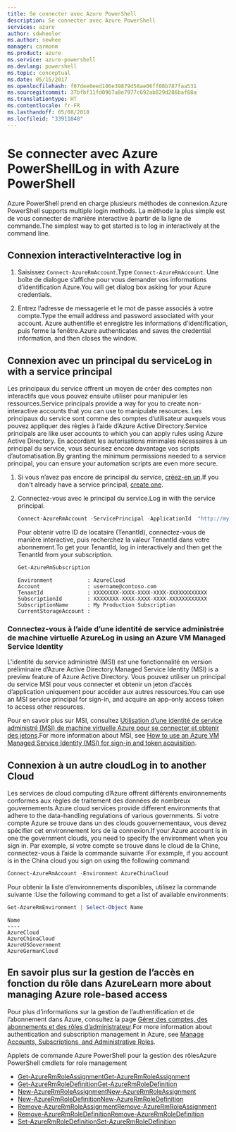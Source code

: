 ```yaml
---
title: Se connecter avec Azure PowerShell
description: Se connecter avec Azure PowerShell
services: azure
author: sdwheeler
ms.author: sewhee
manager: carmonm
ms.product: azure
ms.service: azure-powershell
ms.devlang: powershell
ms.topic: conceptual
ms.date: 05/15/2017
ms.openlocfilehash: f07dee0eed106e39879d58ae06ff08b787faa531
ms.sourcegitcommit: 37bfbf11fd0967a8e7977c692ab829d286baf88a
ms.translationtype: HT
ms.contentlocale: fr-FR
ms.lasthandoff: 05/08/2018
ms.locfileid: "33911848"
---
```

# <a name="log-in-with-azure-powershell"></a><span data-ttu-id="4aec3-103">Se connecter avec Azure PowerShell</span><span class="sxs-lookup"><span data-stu-id="4aec3-103">Log in with Azure PowerShell</span></span>

<span data-ttu-id="4aec3-104">Azure PowerShell prend en charge plusieurs méthodes de connexion.</span><span class="sxs-lookup"><span data-stu-id="4aec3-104">Azure PowerShell supports multiple login methods.</span></span> <span data-ttu-id="4aec3-105">La méthode la plus simple est de vous connecter de manière interactive à partir de la ligne de commande.</span><span class="sxs-lookup"><span data-stu-id="4aec3-105">The simplest way to get started is to log in interactively at the command line.</span></span>

## <a name="interactive-log-in"></a><span data-ttu-id="4aec3-106">Connexion interactive</span><span class="sxs-lookup"><span data-stu-id="4aec3-106">Interactive log in</span></span>

1. <span data-ttu-id="4aec3-107">Saisissez `Connect-AzureRmAccount`.</span><span class="sxs-lookup"><span data-stu-id="4aec3-107">Type `Connect-AzureRmAccount`.</span></span> <span data-ttu-id="4aec3-108">Une boîte de dialogue s’affiche pour vous demander vos informations d’identification Azure.</span><span class="sxs-lookup"><span data-stu-id="4aec3-108">You will get dialog box asking for your Azure credentials.</span></span>

2. <span data-ttu-id="4aec3-109">Entrez l’adresse de messagerie et le mot de passe associés à votre compte.</span><span class="sxs-lookup"><span data-stu-id="4aec3-109">Type the email address and password associated with your account.</span></span> <span data-ttu-id="4aec3-110">Azure authentifie et enregistre les informations d’identification, puis ferme la fenêtre.</span><span class="sxs-lookup"><span data-stu-id="4aec3-110">Azure authenticates and saves the credential information, and then closes the window.</span></span>

## <a name="log-in-with-a-service-principal"></a><span data-ttu-id="4aec3-111">Connexion avec un principal du service</span><span class="sxs-lookup"><span data-stu-id="4aec3-111">Log in with a service principal</span></span>

<span data-ttu-id="4aec3-112">Les principaux du service offrent un moyen de créer des comptes non interactifs que vous pouvez ensuite utiliser pour manipuler les ressources.</span><span class="sxs-lookup"><span data-stu-id="4aec3-112">Service principals provide a way for you to create non-interactive accounts that you can use to manipulate resources.</span></span> <span data-ttu-id="4aec3-113">Les principaux du service sont comme des comptes d’utilisateur auxquels vous pouvez appliquer des règles à l’aide d’Azure Active Directory.</span><span class="sxs-lookup"><span data-stu-id="4aec3-113">Service principals are like user accounts to which you can apply rules using Azure Active Directory.</span></span> <span data-ttu-id="4aec3-114">En accordant les autorisations minimales nécessaires à un principal du service, vous sécurisez encore davantage vos scripts d’automatisation.</span><span class="sxs-lookup"><span data-stu-id="4aec3-114">By granting the minimum permissions needed to a service principal, you can ensure your automation scripts are even more secure.</span></span>

1. <span data-ttu-id="4aec3-115">Si vous n’avez pas encore de principal du service, [créez-en un](create-azure-service-principal-azureps.md).</span><span class="sxs-lookup"><span data-stu-id="4aec3-115">If you don't already have a service principal, [create one](create-azure-service-principal-azureps.md).</span></span>

2. <span data-ttu-id="4aec3-116">Connectez-vous avec le principal du service.</span><span class="sxs-lookup"><span data-stu-id="4aec3-116">Log in with the service principal.</span></span>

    ```powershell
    Connect-AzureRmAccount -ServicePrincipal -ApplicationId  "http://my-app" -Credential $pscredential -TenantId $tenantid
    ```

    <span data-ttu-id="4aec3-117">Pour obtenir votre ID de locataire (TenantId), connectez-vous de manière interactive, puis recherchez la valeur TenantId dans votre abonnement.</span><span class="sxs-lookup"><span data-stu-id="4aec3-117">To get your TenantId, log in interactively and then get the TenantId from your subscription.</span></span>

    ```powershell
    Get-AzureRmSubscription
    ```

    ```
    Environment           : AzureCloud
    Account               : username@contoso.com
    TenantId              : XXXXXXXX-XXXX-XXXX-XXXX-XXXXXXXXXXXX
    SubscriptionId        : XXXXXXXX-XXXX-XXXX-XXXX-XXXXXXXXXXXX
    SubscriptionName      : My Production Subscription
    CurrentStorageAccount :
    ```

### <a name="log-in-using-an-azure-vm-managed-service-identity"></a><span data-ttu-id="4aec3-118">Connectez-vous à l’aide d’une identité de service administrée de machine virtuelle Azure</span><span class="sxs-lookup"><span data-stu-id="4aec3-118">Log in using an Azure VM Managed Service Identity</span></span>

<span data-ttu-id="4aec3-119">L’identité du service administré (MSI) est une fonctionnalité en version préliminaire d’Azure Active Directory.</span><span class="sxs-lookup"><span data-stu-id="4aec3-119">Managed Service Identity (MSI) is a preview feature of Azure Active Directory.</span></span> <span data-ttu-id="4aec3-120">Vous pouvez utiliser un principal du service MSI pour vous connecter et obtenir un jeton d’accès d’application uniquement pour accéder aux autres ressources.</span><span class="sxs-lookup"><span data-stu-id="4aec3-120">You can use an MSI service principal for sign-in, and acquire an app-only access token to access other resources.</span></span>

<span data-ttu-id="4aec3-121">Pour en savoir plus sur MSI, consultez [Utilisation d’une identité de service administré (MSI) de machine virtuelle Azure pour se connecter et obtenir des jetons](/azure/active-directory/msi-how-to-get-access-token-using-msi).</span><span class="sxs-lookup"><span data-stu-id="4aec3-121">For more information about MSI, see [How to use an Azure VM Managed Service Identity (MSI) for sign-in and token acquisition](/azure/active-directory/msi-how-to-get-access-token-using-msi).</span></span>

## <a name="log-in-to-another-cloud"></a><span data-ttu-id="4aec3-122">Connexion à un autre cloud</span><span class="sxs-lookup"><span data-stu-id="4aec3-122">Log in to another Cloud</span></span>

<span data-ttu-id="4aec3-123">Les services de cloud computing d’Azure offrent différents environnements conformes aux règles de traitement des données de nombreux gouvernements.</span><span class="sxs-lookup"><span data-stu-id="4aec3-123">Azure cloud services provide different environments that adhere to the data-handling regulations of various governments.</span></span> <span data-ttu-id="4aec3-124">Si votre compte Azure se trouve dans un des clouds gouvernementaux, vous devez spécifier cet environnement lors de la connexion.</span><span class="sxs-lookup"><span data-stu-id="4aec3-124">If your Azure account is in one the government clouds, you need to specify the environment when you sign in.</span></span> <span data-ttu-id="4aec3-125">Par exemple, si votre compte se trouve dans le cloud de la Chine, connectez-vous à l’aide la commande suivante :</span><span class="sxs-lookup"><span data-stu-id="4aec3-125">For example, if you account is in the China cloud you sign on using the following command:</span></span>

```powershell
Connect-AzureRmAccount -Environment AzureChinaCloud
```

<span data-ttu-id="4aec3-126">Pour obtenir la liste d’environnements disponibles, utilisez la commande suivante :</span><span class="sxs-lookup"><span data-stu-id="4aec3-126">Use the following command to get a list of available environments:</span></span>

```powershell
Get-AzureRmEnvironment | Select-Object Name
```

```
Name
----
AzureCloud
AzureChinaCloud
AzureUSGovernment
AzureGermanCloud
```

## <a name="learn-more-about-managing-azure-role-based-access"></a><span data-ttu-id="4aec3-127">En savoir plus sur la gestion de l’accès en fonction du rôle dans Azure</span><span class="sxs-lookup"><span data-stu-id="4aec3-127">Learn more about managing Azure role-based access</span></span>

<span data-ttu-id="4aec3-128">Pour plus d’informations sur la gestion de l’authentification et de l’abonnement dans Azure, consultez la page [Gérer des comptes, des abonnements et des rôles d’administrateur](/azure/active-directory/role-based-access-control-configure).</span><span class="sxs-lookup"><span data-stu-id="4aec3-128">For more information about authentication and subscription management in Azure, see [Manage Accounts, Subscriptions, and Administrative Roles](/azure/active-directory/role-based-access-control-configure).</span></span>

<span data-ttu-id="4aec3-129">Applets de commande Azure PowerShell pour la gestion des rôles</span><span class="sxs-lookup"><span data-stu-id="4aec3-129">Azure PowerShell cmdlets for role management</span></span>

* [<span data-ttu-id="4aec3-130">Get-AzureRmRoleAssignment</span><span class="sxs-lookup"><span data-stu-id="4aec3-130">Get-AzureRmRoleAssignment</span></span>](/powershell/module/AzureRM.Resources/Get-AzureRmRoleAssignment)
* [<span data-ttu-id="4aec3-131">Get-AzureRmRoleDefinition</span><span class="sxs-lookup"><span data-stu-id="4aec3-131">Get-AzureRmRoleDefinition</span></span>](/powershell/module/AzureRM.Resources/Get-AzureRmRoleDefinition)
* [<span data-ttu-id="4aec3-132">New-AzureRmRoleAssignment</span><span class="sxs-lookup"><span data-stu-id="4aec3-132">New-AzureRmRoleAssignment</span></span>](/powershell/module/AzureRM.Resources/New-AzureRmRoleAssignment)
* [<span data-ttu-id="4aec3-133">New-AzureRmRoleDefinition</span><span class="sxs-lookup"><span data-stu-id="4aec3-133">New-AzureRmRoleDefinition</span></span>](/powershell/module/AzureRM.Resources/New-AzureRmRoleDefinition)
* [<span data-ttu-id="4aec3-134">Remove-AzureRmRoleAssignment</span><span class="sxs-lookup"><span data-stu-id="4aec3-134">Remove-AzureRmRoleAssignment</span></span>](/powershell/module/AzureRM.Resources/Remove-AzureRmRoleAssignment)
* [<span data-ttu-id="4aec3-135">Remove-AzureRmRoleDefinition</span><span class="sxs-lookup"><span data-stu-id="4aec3-135">Remove-AzureRmRoleDefinition</span></span>](/powershell/module/AzureRM.Resources/Remove-AzureRmRoleDefinition)
* [<span data-ttu-id="4aec3-136">Set-AzureRmRoleDefinition</span><span class="sxs-lookup"><span data-stu-id="4aec3-136">Set-AzureRmRoleDefinition</span></span>](/powershell/moduel/AzureRM.Resources/Set-AzureRmRoleDefinition)
